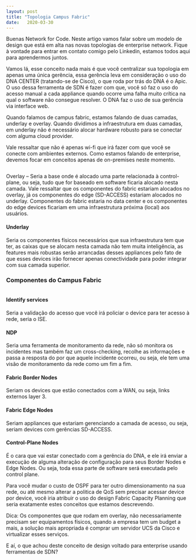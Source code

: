 ```yaml
---
layout: post 
title: "Topologia Campus Fabric"
date:   2020-03-30
---
```


<p class="intro"><span class="dropcap">B</span>uenas Network for Code. Neste artigo vamos falar sobre um modelo de design que está em alta nas novas topologias de enterprise network. Fique à vontade para entrar em contato comigo pelo Linkedin, estamos todos aqui para aprendermos juntos.</p>

<p>Vamos lá, esse conceito nada mais é que você centralizar sua topologia em apenas uma única gerência, essa gerência leva em consideração o uso do DNA CENTER (tratando-se de Cisco), o que roda por trás do DNA é o Apic. O uso dessa ferramenta de SDN é fazer com que, você só faz o uso do acesso manual a cada appliance quando ocorre uma falha muito crítica na qual o software não consegue resolver. O DNA faz o uso de sua gerência via interface web.</p>

<p>Quando falamos de campus fabric, estamos falando de duas camadas, underlay e overlay. Quando dividimos a infraestrutura em duas camadas, em underlay não é necessário alocar hardware robusto para se conectar com alguma cloud provider.</p>

<p>Vale ressaltar que não é apenas wi-fi que irá fazer com que você se conecte com ambientes externos. Como estamos falando de enterprise, devemos focar em conceitos apenas de on-premises neste momento.</p>

<img src="{{ '/assets/img/artigo02/img01.jpg' | prepend: site.baseurl }}" alt=""> 

<p>Overlay – Seria a base onde é alocado uma parte relacionada à control-plane, ou seja, tudo que for baseado em software ficaria alocado nesta camada. Vale ressaltar que os componentes do fabric estariam alocados no overlay, já os componentes do edge (SD-ACCESS) estariam alocados no underlay. Componentes do fabric estaria no data center e os componentes do edge devices ficariam em uma infraestrutura próxima (local) aos usuários.</p>

#### Underlay

<p>Seria os componentes físicos necessários que sua infraestrutura tem que ter, as caixas que se alocam nesta camada não tem muita inteligência, as features mais robustas serão arrancadas desses appliances pelo fato de que esses devices irão fornecer apenas conectividade para poder integrar com sua camada superior.</p>

### Componentes do Campus Fabric

<img src="{{ '/assets/img/artigo02/img02.jpg' | prepend: site.baseurl }}" alt=""> 

#### Identify services
<p>Seria a validação do acesso que você irá policiar o device para ter acesso à rede, seria o ISE.</p>

#### NDP
<p>Seria uma ferramenta de monitoramento da rede, não só monitora os incidentes mas também faz um cross-checking, recolhe as informações e passa a resposta do por que aquele incidente ocorreu, ou seja, ele tem uma visão de monitoramento da rede como um fim a fim.</p>

#### Fabric Border Nodes
<p>Seriam os devices que estão conectados com a WAN, ou seja, links externos layer 3.</p>

#### Fabric Edge Nodes
<p>Seriam appliances que estariam gerenciando a camada de acesso, ou seja, seriam devices com gerências SD-ACCESS.</p>

#### Control-Plane Nodes
<p>É o cara que vai estar conectado com a gerência do DNA, e ele irá enviar a execução de alguma alteração de configuração para seus Border Nodes e Edge Nodes. Ou seja, toda essa parte de software será executada pelo control plane.</p>

<p>Para você mudar o custo de OSPF para ter outro dimensionamento na sua rede, ou até mesmo alterar a politica de QoS sem precisar acessar device por device, você iria atribuir o uso do design Fabric Capacity Planning que seria exatamente estes conceitos que estamos descrevendo.</p>

<p>Dica: Os componentes que que rodam em overlay, não necessariamente precisam ser equipamentos físicos, quando a empresa tem um budget a mais, a solução mais apropriada é comprar um servidor UCS da Cisco e virtualizar esses serviços.</p>

<p>E aí, o que achou deste conceito de design voltado para enterprise usando ferramentas de SDN?</p>

